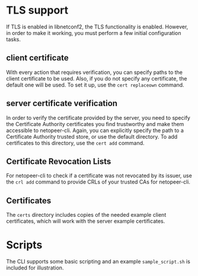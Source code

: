 # TLS support

If TLS is enabled in libnetconf2, the TLS functionality is enabled.
However, in order to make it working, you must perform a few initial
configuration tasks.

## client certificate

With every action that requires verification, you can specify
paths to the client certificate to be used. Also, if you do not
specify any certificate, the default one will be used. To set it
up, use the `cert replaceown` command.

## server certificate verification

In order to verify the certificate provided by the server, you
need to specify the Certificate Authority certificates you find
trustworthy and make them accessible to netopeer-cli. Again, you
can explicitly specify the path to a Certificate Authority
trusted store, or use the default directory. To add certificates
to this directory, use the `cert add` command.

## Certificate Revocation Lists
For netopeer-cli to check if a certificate was not revocated by
its issuer, use the `crl add` command to provide
CRLs of your trusted CAs for netopeer-cli.

## Certificates

The `certs` directory includes copies of the needed example
client certificates, which will work with the server example
certificates.

# Scripts

The CLI supports some basic scripting and an example `sample_script.sh`
is included for illustration.
